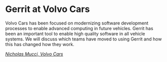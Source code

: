 # Gerrit at Volvo Cars

Volvo Cars has been focused on modernizing software development processes to
enable advanced computing in future vehicles.  Gerrit has been an important
tool to enable high quality software in all vehicle systems.  We will discuss
which teams have moved to using Gerrit and how this has changed how they work.

*[Nicholas Mucci, Volvo Cars](../speakers.md#xnupanic)*

